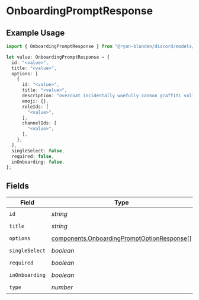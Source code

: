 # OnboardingPromptResponse

## Example Usage

```typescript
import { OnboardingPromptResponse } from "@ryan-blunden/discord/models/components";

let value: OnboardingPromptResponse = {
  id: "<value>",
  title: "<value>",
  options: [
    {
      id: "<value>",
      title: "<value>",
      description: "overcoat incidentally woefully cannon graffiti valiantly",
      emoji: {},
      roleIds: [
        "<value>",
      ],
      channelIds: [
        "<value>",
      ],
    },
  ],
  singleSelect: false,
  required: false,
  inOnboarding: false,
};
```

## Fields

| Field                                                                                                    | Type                                                                                                     | Required                                                                                                 | Description                                                                                              |
| -------------------------------------------------------------------------------------------------------- | -------------------------------------------------------------------------------------------------------- | -------------------------------------------------------------------------------------------------------- | -------------------------------------------------------------------------------------------------------- |
| `id`                                                                                                     | *string*                                                                                                 | :heavy_check_mark:                                                                                       | N/A                                                                                                      |
| `title`                                                                                                  | *string*                                                                                                 | :heavy_check_mark:                                                                                       | N/A                                                                                                      |
| `options`                                                                                                | [components.OnboardingPromptOptionResponse](../../models/components/onboardingpromptoptionresponse.md)[] | :heavy_check_mark:                                                                                       | N/A                                                                                                      |
| `singleSelect`                                                                                           | *boolean*                                                                                                | :heavy_check_mark:                                                                                       | N/A                                                                                                      |
| `required`                                                                                               | *boolean*                                                                                                | :heavy_check_mark:                                                                                       | N/A                                                                                                      |
| `inOnboarding`                                                                                           | *boolean*                                                                                                | :heavy_check_mark:                                                                                       | N/A                                                                                                      |
| `type`                                                                                                   | *number*                                                                                                 | :heavy_check_mark:                                                                                       | N/A                                                                                                      |